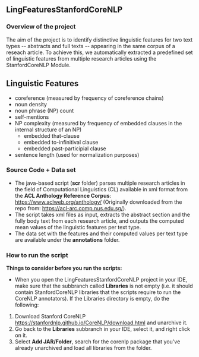 ## LingFeaturesStanfordCoreNLP

### Overview of the project
The aim of the project is to identify distinctive linguistic features for two text types -- abstracts and full texts -- appearing in the same corpus of a reseach article. To achieve this, we automatically extracted a predefined set of linguistic features from multiple research articles using the StanfordCoreNLP Module. 

## Linguistic Features
- coreference (measured by frequency of coreference chains)
- noun density
- noun phrase (NP) count
- self-mentions
- NP complexity (measured by frequency of embedded clauses in the internal structure of an NP)
  - embedded that-clause
  - embedded to-infinitival clause
  - embedded past-participial clause
- sentence length (used for normalization purposes)
 

### Source Code + Data set
- The java-based script (**scr** folder) parses multiple research articles in the field of Computational Linguistics (CL) available in xml format from the **ACL Anthology Reference Corpus**: https://www.aclweb.org/anthology/ (Originally downloaded from the repo from: https://acl-arc.comp.nus.edu.sg/).
- The script takes xml files as input, extracts the abstract section and the fully body text from each research article, and outputs the computed mean values of the linguistic features per text type.
- The data set with the features and their computed values per text type are available under the **annotations** folder.

### How to run the script
**Things to consider before you run the scripts:**
- When you open the LingFeaturesStanfordCoreNLP project in your IDE, make sure that the subbranch called **Libraries** is not empty (i.e. it should contain StanfordCoreNLP libraries that the scripts require to run the CoreNLP annotators). If the Libraries directory is empty, do the following:
1. Download Stanford CoreNLP https://stanfordnlp.github.io/CoreNLP/download.html and unarchive it.
2. Go back to the **Libraries** subbranch in your IDE, select it, and right click on it. 
3. Select **Add JAR/Folder**, search for the corenlp package that you've already unarchived and load all libraries from the folder.

